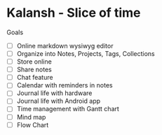 Kalansh - Slice of time
=======================

Goals
- [ ] Online markdown wysiwyg editor
- [ ] Organize into Notes, Projects, Tags, Collections
- [ ] Store online
- [ ] Share notes
- [ ] Chat feature
- [ ] Calendar with reminders in notes
- [ ] Journal life with hardware
- [ ] Journal life with Android app
- [ ] Time management with Gantt chart
- [ ] Mind map
- [ ] Flow Chart
